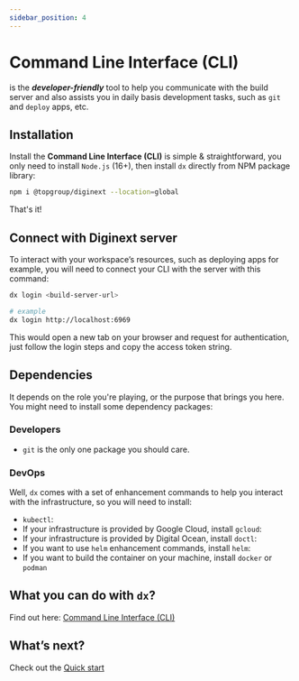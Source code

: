 ```yaml
---
sidebar_position: 4
---
```


# Command Line Interface (CLI)

is the ***developer-friendly*** tool to help you communicate with the build server and also assists you in daily basis development tasks, such as `git` and `deploy` apps, etc.

## Installation

Install the **Command Line Interface (CLI)** is simple & straightforward, you only need to install `Node.js` (16+), then install `dx` directly from NPM package library:

```bash
npm i @topgroup/diginext --location=global
```

That's it!

## Connect with Diginext server

To interact with your workspace’s resources, such as deploying apps for example, you will need to connect your CLI with the server with this command:

```bash
dx login <build-server-url>

# example
dx login http://localhost:6969
```

This would open a new tab on your browser and request for authentication, just follow the login steps and copy the access token string.

## Dependencies

It depends on the role you're playing, or the purpose that brings you here. You might need to install some dependency packages:

### Developers

- `git` is the only one package you should care.

### DevOps

Well, `dx` comes with a set of enhancement commands to help you interact with the infrastructure, so you will need to install:

- `kubectl`:
- If your infrastructure is provided by Google Cloud, install `gcloud`:
- If your infrastructure is provided by Digital Ocean, install `doctl`:
- If you want to use `helm` enhancement commands, install `helm`:
- If you want to build the container on your machine, install `docker` or `podman`

## What you can do with `dx`?

Find out here: [Command Line Interface (CLI)](https://www.notion.so/Command-Line-Interface-CLI-9a7cb013548e485582c002658822f8e4?pvs=21) 

## What’s next?

Check out the [Quick start](https://www.notion.so/Quick-start-d4e78e0e8ee141cf85585d2a27280396?pvs=21)